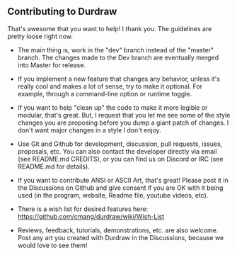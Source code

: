 ## Contributing to Durdraw

That's awesome that you want to help! I thank you. The guidelines are pretty loose right now.

* The main thing is, work in the "dev" branch instead of the "master" branch. The changes made to the Dev branch are eventually merged into Master for release.

* If you implement a new feature that changes any behavior, unless it's really cool and makes a lot of sense, try to make it optional. For example, through a command-line option or runtime toggle. 

* If you want to help "clean up" the code to make it more legible or modular, that's great. But, I request that you let me see some of the style changes you are proposing before you dump a giant patch of changes. I don't want major changes in a style I don't enjoy.

* Use Git and Github for development, discussion, pull requests, issues, proposals, etc. You can also contact the developer directly via email (see README.md CREDITS), or you can find us on Discord or IRC (see README.md for details).

* If you want to contribute ANSI or ASCII Art, that's great! Please post it in the Discussions on Github and give consent if you are OK with it being used (in the program, website, Readme file, youtube videos, etc).

* There is a wish list for desired features here: https://github.com/cmang/durdraw/wiki/Wish-List
  
* Reviews, feedback, tutorials, demonstrations, etc. are also welcome. Post any art you created with Durdraw in the Discussions, because we would love to see them!
